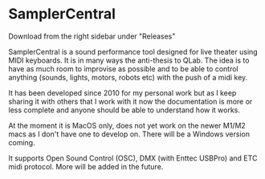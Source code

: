 # SamplerCentral
 
Download from the right sidebar under "Releases"

SamplerCentral is a sound performance tool designed for live theater using MIDI keyboards. It is in many ways the anti-thesis to QLab. The idea is to have as much room to improvise as possible and to be able to control anything (sounds, lights, motors, robots etc) with the push of a midi key.

It has been developed since 2010 for my personal work but as I keep sharing it with others that I work with it now the documentation is more or less complete and anyone should be able to understand how it works.

At the moment it is MacOS only, does not yet work on the newer M1/M2 macs as I don't have one to develop on. There will be a Windows version coming.

It supports Open Sound Control (OSC), DMX (with Enttec USBPro) and ETC midi protocol. More will be added in the future.
